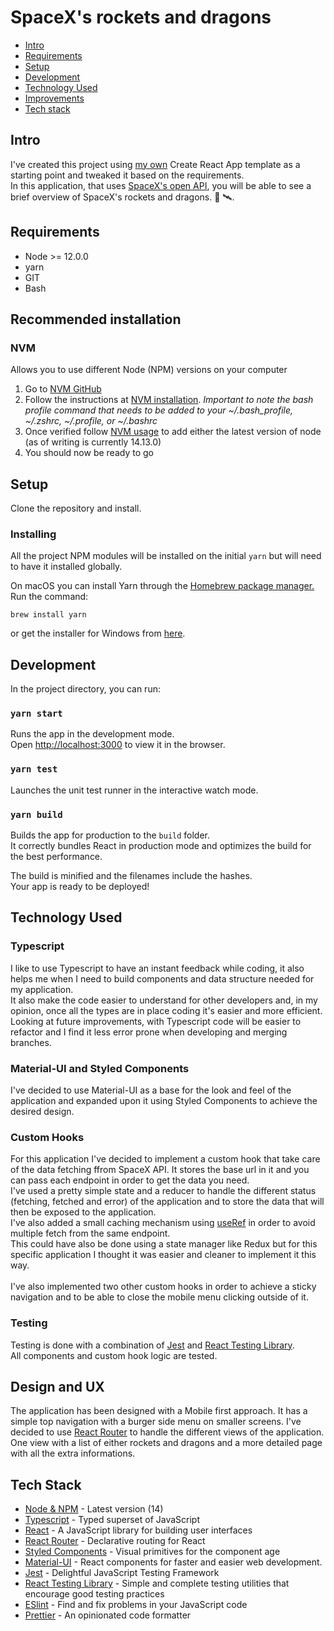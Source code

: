 # SpaceX's rockets and dragons

- [Intro](#intro)
- [Requirements](#requirements)
- [Setup](#setup)
- [Development](#development)
- [Technology Used](#technology-used)
- [Improvements](#improvements)
- [Tech stack](#tech-stack)

## Intro

I've created this project using [my own](https://www.npmjs.com/package/cra-template-fleonard-starter) Create React App template as a starting point and tweaked it based on the requirements.<br />
In this application, that uses [SpaceX's open API](https://docs.spacexdata.com/), you will be able to see a brief overview of SpaceX's rockets and dragons. 🚀 🛰.

## Requirements

- Node >= 12.0.0
- yarn
- GIT
- Bash

## Recommended installation

### NVM

Allows you to use different Node (NPM) versions on your computer

1. Go to [NVM GitHub](https://github.com/creationix/nvm)
2. Follow the instructions at [NVM installation](https://github.com/creationix/nvm#installation). _Important to note the bash profile command that needs to be added to your ~/.bash_profile, ~/.zshrc, ~/.profile, or ~/.bashrc_
3. Once verified follow [NVM usage](https://github.com/creationix/nvm#usage) to add either the latest version of node (as of writing is currently 14.13.0)
4. You should now be ready to go

## Setup

Clone the repository and install.

### Installing

All the project NPM modules will be installed on the initial `yarn` but will need to have it installed globally.

On macOS you can install Yarn through the [Homebrew package manager.](https://brew.sh/)
Run the command:

```
brew install yarn
```

or get the installer for Windows from [here](https://yarnpkg.com/en/docs/install#windows-tab).

## Development

In the project directory, you can run:

### `yarn start`

Runs the app in the development mode.<br />
Open [http://localhost:3000](http://localhost:3000) to view it in the browser.

### `yarn test`

Launches the unit test runner in the interactive watch mode.

### `yarn build`

Builds the app for production to the `build` folder.<br />
It correctly bundles React in production mode and optimizes the build for the best performance.

The build is minified and the filenames include the hashes.<br />
Your app is ready to be deployed!

## Technology Used

### Typescript

I like to use Typescript to have an instant feedback while coding, it also helps me when I need to build components and data structure needed for my application.<br />
It also make the code easier to understand for other developers and, in my opinion, once all the types are in place coding it's easier and more efficient.<br />
Looking at future improvements, with Typescript code will be easier to refactor and I find it less error prone when developing and merging branches.

### Material-UI and Styled Components

I've decided to use Material-UI as a base for the look and feel of the application and expanded upon it using Styled Components to achieve the desired design.

### Custom Hooks

For this application I've decided to implement a custom hook that take care of the data fetching ffrom SpaceX API. It stores the base url in it and you can pass each endpoint in order to get the data you need.<br />
I've used a pretty simple state and a reducer to handle the different status (fetching, fetched and error) of the application and to store the data that will then be exposed to the application.<br />
I've also added a small caching mechanism using [useRef](https://reactjs.org/docs/hooks-reference.html#useref) in order to avoid multiple fetch from the same endpoint.<br />
This could have also be done using a state manager like Redux but for this specific application I thought it was easier and cleaner to implement it this way.<br /><br />
I've also implemented two other custom hooks in order to achieve a sticky navigation and to be able to close the mobile menu clicking outside of it.

### Testing

Testing is done with a combination of [Jest](https://jestjs.io/) and [React Testing Library](https://testing-library.com/docs/react-testing-library/intro).<br />
All components and custom hook logic are tested.

## Design and UX

The application has been designed with a Mobile first approach. It has a simple top navigation with a burger side menu on smaller screens. I've decided to use [React Router](https://reactrouter.com/) to handle the different views of the application. One view with a list of either rockets and dragons and a more detailed page with all the extra informations.

## Tech Stack

- [Node & NPM](https://nodejs.org) - Latest version (14)
- [Typescript](https://www.typescriptlang.org/) - Typed superset of JavaScript
- [React](https://reactjs.org/) - A JavaScript library for building user interfaces
- [React Router](https://reactrouter.com/) - Declarative routing for React
- [Styled Components](https://styled-components.com/) - Visual primitives for the component age
- [Material-UI](https://material-ui.com/) - React components for faster and easier web development.
- [Jest](https://jestjs.io/) - Delightful JavaScript Testing Framework
- [React Testing Library](https://testing-library.com/docs/react-testing-library/intro) - Simple and complete testing utilities that encourage good testing practices
- [ESlint](https://eslint.org/) - Find and fix problems in your JavaScript code
- [Prettier](https://prettier.io/) - An opinionated code formatter
